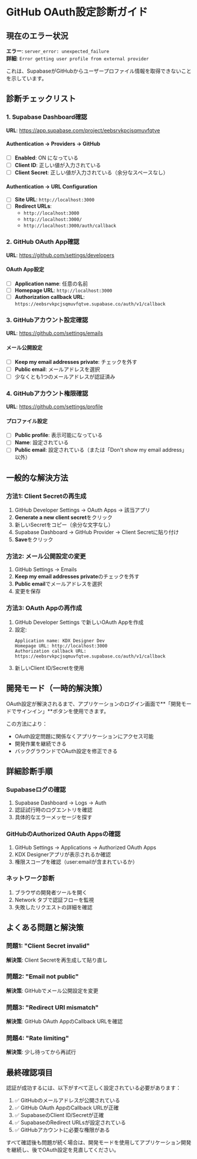 # GitHub OAuth設定診断ガイド

## 現在のエラー状況

**エラー**: `server_error: unexpected_failure`  
**詳細**: `Error getting user profile from external provider`

これは、SupabaseがGitHubからユーザープロファイル情報を取得できないことを示しています。

## 診断チェックリスト

### 1. Supabase Dashboard確認

**URL**: https://app.supabase.com/project/eebsrvkpcjsqmuvfqtve

#### Authentication → Providers → GitHub
- [ ] **Enabled**: ON になっている
- [ ] **Client ID**: 正しい値が入力されている
- [ ] **Client Secret**: 正しい値が入力されている（余分なスペースなし）

#### Authentication → URL Configuration
- [ ] **Site URL**: `http://localhost:3000`
- [ ] **Redirect URLs**:
  - `http://localhost:3000`
  - `http://localhost:3000/`
  - `http://localhost:3000/auth/callback`

### 2. GitHub OAuth App確認

**URL**: https://github.com/settings/developers

#### OAuth App設定
- [ ] **Application name**: 任意の名前
- [ ] **Homepage URL**: `http://localhost:3000`
- [ ] **Authorization callback URL**: `https://eebsrvkpcjsqmuvfqtve.supabase.co/auth/v1/callback`

### 3. GitHubアカウント設定確認

**URL**: https://github.com/settings/emails

#### メール公開設定
- [ ] **Keep my email addresses private**: チェックを外す
- [ ] **Public email**: メールアドレスを選択
- [ ] 少なくとも1つのメールアドレスが認証済み

### 4. GitHubアカウント権限確認

**URL**: https://github.com/settings/profile

#### プロファイル設定
- [ ] **Public profile**: 表示可能になっている
- [ ] **Name**: 設定されている
- [ ] **Public email**: 設定されている（または「Don't show my email address」以外）

## 一般的な解決方法

### 方法1: Client Secretの再生成

1. GitHub Developer Settings → OAuth Apps → 該当アプリ
2. **Generate a new client secret**をクリック
3. 新しいSecretをコピー（余分な文字なし）
4. Supabase Dashboard → GitHub Provider → Client Secretに貼り付け
5. **Save**をクリック

### 方法2: メール公開設定の変更

1. GitHub Settings → Emails
2. **Keep my email addresses private**のチェックを外す
3. **Public email**でメールアドレスを選択
4. 変更を保存

### 方法3: OAuth Appの再作成

1. GitHub Developer Settings で新しいOAuth Appを作成
2. 設定:
   ```
   Application name: KDX Designer Dev
   Homepage URL: http://localhost:3000
   Authorization callback URL: https://eebsrvkpcjsqmuvfqtve.supabase.co/auth/v1/callback
   ```
3. 新しいClient ID/Secretを使用

## 開発モード（一時的解決策）

OAuth設定が解決されるまで、アプリケーションのログイン画面で**「開発モードでサインイン」**ボタンを使用できます。

この方法により：
- OAuth設定問題に関係なくアプリケーションにアクセス可能
- 開発作業を継続できる
- バックグラウンドでOAuth設定を修正できる

## 詳細診断手順

### Supabaseログの確認

1. Supabase Dashboard → Logs → Auth
2. 認証試行時のログエントリを確認
3. 具体的なエラーメッセージを探す

### GitHubのAuthorized OAuth Appsの確認

1. GitHub Settings → Applications → Authorized OAuth Apps
2. KDX Designerアプリが表示されるか確認
3. 権限スコープを確認（user:emailが含まれているか）

### ネットワーク診断

1. ブラウザの開発者ツールを開く
2. Network タブで認証フローを監視
3. 失敗したリクエストの詳細を確認

## よくある問題と解決策

### 問題1: "Client Secret invalid"
**解決策**: Client Secretを再生成して貼り直し

### 問題2: "Email not public"
**解決策**: GitHubでメール公開設定を変更

### 問題3: "Redirect URI mismatch"
**解決策**: GitHub OAuth AppのCallback URLを確認

### 問題4: "Rate limiting"
**解決策**: 少し待ってから再試行

## 最終確認項目

認証が成功するには、以下がすべて正しく設定されている必要があります：

1. ✅ GitHubのメールアドレスが公開されている
2. ✅ GitHub OAuth AppのCallback URLが正確
3. ✅ SupabaseのClient ID/Secretが正確
4. ✅ SupabaseのRedirect URLsが設定されている
5. ✅ GitHubアカウントに必要な権限がある

すべて確認後も問題が続く場合は、開発モードを使用してアプリケーション開発を継続し、後でOAuth設定を見直してください。